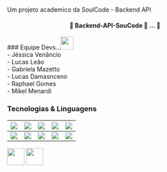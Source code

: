 # 
Um projeto academico da SoulCode - Backend API

<h4 align="center"> 🚧  Backend-API-SouCode 🚀 ...  🚧</h4>
### Equipe Devs...<img src="https://media.giphy.com/media/WUlplcMpOCEmTGBtBW/giphy.gif" width="30"> <br />
- Jéssica Venâncio <br />
- Lucas Leão <br />
- Gabriela Mazetto <br />
- Lucas Damasnceno <br />
- Raphael Gomes <br />
- Mikel Menardi <br />

### Tecnologias & Linguagens
|![](https://img.shields.io/badge/-JavaScript-black?logo=javascript&style=plastic)|![](https://img.shields.io/badge/-TensorFlow-black?logo=tensorflow&style=plastic)|![](https://img.shields.io/badge/-GCP-black?logo=googlecloud&style=plastic)|![](https://img.shields.io/badge/-Azure-black?logo=microsoftazure&style=plastic)|![](https://img.shields.io/badge/-Kubernetes-black?logo=kubernetes&style=plastic)|
|---|---|---|---|---|
|![](https://img.shields.io/badge/-Android-black?logo=android&style=plastic)|![](https://img.shields.io/badge/-Javascript-black?logo=javascript&style=plastic)|![](https://img.shields.io/badge/-Node-black?logo=nodedotjs&style=plastic)|![](https://img.shields.io/badge/-C++-black?logo=cplusplus&style=plastic)|![](https://img.shields.io/badge/-Arduino-black?logo=arduino&style=plastic)|

<img src="https://cdn.jsdelivr.net/gh/devicons/devicon/icons/javascript/javascript-plain.svg" height="40" width="40"/> <img src="https://cdn.jsdelivr.net/gh/devicons/devicon/icons/nodejs/nodejs-plain.svg" height="40" width="40" /> 





